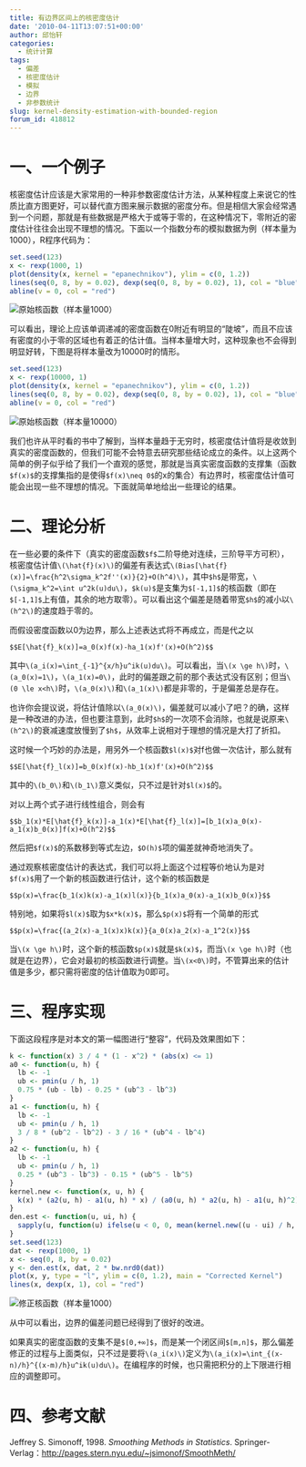 ```yaml
---
title: 有边界区间上的核密度估计
date: '2010-04-11T13:07:51+00:00'
author: 邱怡轩
categories:
  - 统计计算
tags:
  - 偏差
  - 核密度估计
  - 模拟
  - 边界
  - 非参数统计
slug: kernel-density-estimation-with-bounded-region
forum_id: 418812
---
```


# 一、一个例子

核密度估计应该是大家常用的一种非参数密度估计方法，从某种程度上来说它的性质比直方图更好，可以替代直方图来展示数据的密度分布。但是相信大家会经常遇到一个问题，那就是有些数据是严格大于或等于零的，在这种情况下，零附近的密度估计往往会出现不理想的情况。下面以一个指数分布的模拟数据为例（样本量为1000），R程序代码为：

```r
set.seed(123)
x <- rexp(1000, 1)
plot(density(x, kernel = "epanechnikov"), ylim = c(0, 1.2))
lines(seq(0, 8, by = 0.02), dexp(seq(0, 8, by = 0.02), 1), col = "blue")
abline(v = 0, col = "red")
```

![原始核函数（样本量1000）](https://uploads.cosx.org/2010/04/kde_original_kernel_n1000.png)

可以看出，理论上应该单调递减的密度函数在0附近有明显的“陡坡”，而且不应该有密度的小于零的区域也有着正的估计值。当样本量增大时，这种现象也不会得到明显好转，下图是将样本量改为10000时的情形。

```r
set.seed(123)
x <- rexp(10000, 1)
plot(density(x, kernel = "epanechnikov"), ylim = c(0, 1.2))
lines(seq(0, 8, by = 0.02), dexp(seq(0, 8, by = 0.02), 1), col = "blue")
abline(v = 0, col = "red")
```

![原始核函数（样本量10000）](https://uploads.cosx.org/2010/04/kde_original_kernel_n10000.png)

我们也许从平时看的书中了解到，当样本量趋于无穷时，核密度估计值将是收敛到真实的密度函数的，但我们可能不会特意去研究那些结论成立的条件。以上这两个简单的例子似乎给了我们一个直观的感觉，那就是当真实密度函数的支撑集（函数`$f(x)$`的支撑集指的是使得`$f(x)\neq 0$`的x的集合）有边界时，核密度估计值可能会出现一些不理想的情况。下面就简单地给出一些理论的结果。

# 二、理论分析

在一些必要的条件下（真实的密度函数`$f$`二阶导绝对连续，三阶导平方可积），核密度估计值`\(\hat{f}(x)\)`的偏差有表达式`\(Bias[\hat{f}(x)]=\frac{h^2\sigma_k^2f''(x)}{2}+O(h^4)\)`，其中`$h$`是带宽，`\(\sigma_k^2=\int u^2k(u)du\)`，`$k(u)$`是支集为`$[-1,1]$`的核函数（即在`$[-1,1]$`上有值，其余的地方取零）。可以看出这个偏差是随着带宽`$h$`的减小以`\(h^2\)`的速度趋于零的。

而假设密度函数以0为边界，那么上述表达式将不再成立，而是代之以
  
`$$E[\hat{f}_k(x)]=a_0(x)f(x)-ha_1(x)f'(x)+O(h^2)$$`
  
其中`\(a_i(x)=\int_{-1}^{x/h}u^ik(u)du\)`。可以看出，当`\(x \ge h\)`时，`\(a_0(x)=1\)`，`\(a_1(x)=0\)`，此时的偏差跟之前的那个表达式没有区别；但当`\(0 \le x<h\)`时，`\(a_0(x)\)`和`\(a_1(x)\)`都是非零的，于是偏差总是存在。

也许你会提议说，将估计值除以`\(a_0(x)\)`，偏差就可以减小了吧？的确，这样是一种改进的办法，但也要注意到，此时`$h$`的一次项不会消除，也就是说原来`\(h^2\)`的衰减速度放慢到了`$h$`，从效率上说相对于理想的情况是大打了折扣。

这时候一个巧妙的办法是，用另外一个核函数`$l(x)$`对f也做一次估计，那么就有
  
`$$E[\hat{f}_l(x)]=b_0(x)f(x)-hb_1(x)f'(x)+O(h^2)$$`
  
其中的`\(b_0\)`和`\(b_1\)`意义类似，只不过是针对`$l(x)$`的。

对以上两个式子进行线性组合，则会有
  
`$$b_1(x)*E[\hat{f}_k(x)]-a_1(x)*E[\hat{f}_l(x)]=[b_1(x)a_0(x)-a_1(x)b_0(x)]f(x)+O(h^2)$$`
  
然后把`$f(x)$`的系数移到等式左边，`$O(h)$`项的偏差就神奇地消失了。

通过观察核密度估计的表达式，我们可以将上面这个过程等价地认为是对`$f(x)$`用了一个新的核函数进行估计，这个新的核函数是
  
`$$p(x)=\frac{b_1(x)k(x)-a_1(x)l(x)}{b_1(x)a_0(x)-a_1(x)b_0(x)}$$`

特别地，如果将`$l(x)$`取为`$x*k(x)$`，那么`$p(x)$`将有一个简单的形式
  
`$$p(x)=\frac{(a_2(x)-a_1(x)x)k(x)}{a_0(x)a_2(x)-a_1^2(x)}$$`

当`\(x \ge h\)`时，这个新的核函数`$p(x)$`就是`$k(x)$`，而当`\(x \ge h\)`时（也就是在边界），它会对最初的核函数进行调整。当`\(x<0\)`时，不管算出来的估计值是多少，都只需将密度的估计值取为0即可。

# 三、程序实现

下面这段程序是对本文的第一幅图进行“整容”，代码及效果图如下：

```r
k <- function(x) 3 / 4 * (1 - x^2) * (abs(x) <= 1)
a0 <- function(u, h) {
  lb <- -1
  ub <- pmin(u / h, 1)
  0.75 * (ub - lb) - 0.25 * (ub^3 - lb^3)
}
a1 <- function(u, h) {
  lb <- -1
  ub <- pmin(u / h, 1)
  3 / 8 * (ub^2 - lb^2) - 3 / 16 * (ub^4 - lb^4)
}
a2 <- function(u, h) {
  lb <- -1
  ub <- pmin(u / h, 1)
  0.25 * (ub^3 - lb^3) - 0.15 * (ub^5 - lb^5)
}
kernel.new <- function(x, u, h) {
  k(x) * (a2(u, h) - a1(u, h) * x) / (a0(u, h) * a2(u, h) - a1(u, h)^2)
}
den.est <- function(u, ui, h) {
  sapply(u, function(u) ifelse(u < 0, 0, mean(kernel.new((u - ui) / h, u, h)) / h))
}
set.seed(123)
dat <- rexp(1000, 1)
x <- seq(0, 8, by = 0.02)
y <- den.est(x, dat, 2 * bw.nrd0(dat))
plot(x, y, type = "l", ylim = c(0, 1.2), main = "Corrected Kernel")
lines(x, dexp(x, 1), col = "red")
```

![修正核函数（样本量1000）](https://uploads.cosx.org/2010/04/kde_corrected_kernel_n1000.png)

从中可以看出，边界的偏差问题已经得到了很好的改进。

如果真实的密度函数的支集不是`$[0,+∞]$`，而是某一个闭区间`$[m,n]$`，那么偏差修正的过程与上面类似，只不过是要将`\(a_i(x)\)`定义为`\(a_i(x)=\int_{(x-n)/h}^{(x-m)/h}u^ik(u)du\)`。在编程序的时候，也只需把积分的上下限进行相应的调整即可。

# 四、参考文献

Jeffrey S. Simonoff, 1998. _Smoothing Methods in Statistics_. Springer-Verlag：<http://pages.stern.nyu.edu/~jsimonof/SmoothMeth/>
